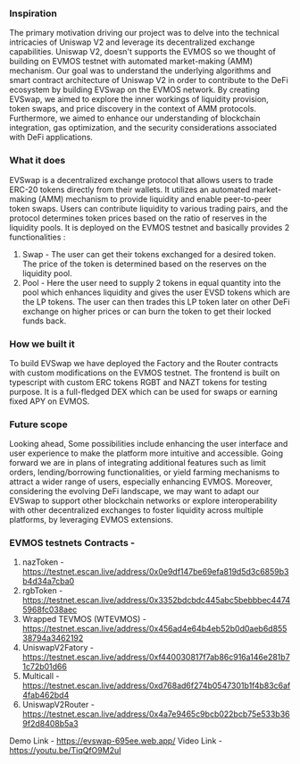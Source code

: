 ### Inspiration

The primary motivation driving our project was to delve into the technical intricacies of Uniswap V2 and leverage its decentralized exchange capabilities. Uniswap V2, doesn't supports the EVMOS so we thought of building on EVMOS testnet with automated market-making (AMM) mechanism. Our goal was to understand the underlying algorithms and smart contract architecture of Uniswap V2 in order to contribute to the DeFi ecosystem by building EVSwap on the EVMOS network.
By creating EVSwap, we aimed to explore the inner workings of liquidity provision, token swaps, and price discovery in the context of AMM protocols. Furthermore, we aimed to enhance our understanding of blockchain integration, gas optimization, and the security considerations associated with DeFi applications.


### What it does

EVSwap is a decentralized exchange protocol that allows users to trade ERC-20 tokens directly from their wallets. It utilizes an automated market-making (AMM) mechanism to provide liquidity and enable peer-to-peer token swaps. Users can contribute liquidity to various trading pairs, and the protocol determines token prices based on the ratio of reserves in the liquidity pools.
It is deployed on the EVMOS testnet and basically provides 2 functionalities : 
1. Swap - The user can get their tokens exchanged for a desired token. The price of the token is determined based on the reserves on the liquidity pool.
2. Pool - Here the user need to supply 2 tokens in equal quantity into the pool which enhances liquidity and gives the user EVSD tokens which are the LP tokens. The user can then trades this LP token later on other DeFi exchange on higher prices or can burn the token to get their locked funds back.

### How we built it

To build EVSwap we have deployed the Factory and the Router contracts with custom modifications on the EVMOS testnet. The frontend is built on typescript with custom ERC tokens RGBT and NAZT tokens for testing purpose. It is a full-fledged DEX which can be used for swaps or earning fixed APY on EVMOS.

### Future scope

Looking ahead, Some possibilities include enhancing the user interface and user experience to make the platform more intuitive and accessible. Going forward we are in plans of integrating additional features such as limit orders, lending/borrowing functionalities, or yield farming mechanisms to attract a wider range of users, especially enhancing EVMOS. Moreover, considering the evolving DeFi landscape, we may want to adapt our EVSwap to support other blockchain networks or explore interoperability with other decentralized exchanges to foster liquidity across multiple platforms, by leveraging EVMOS extensions.

### EVMOS testnets Contracts - 
1. nazToken - https://testnet.escan.live/address/0x0e9df147be69efa819d5d3c6859b3b4d34a7cba0
2. rgbToken - https://testnet.escan.live/address/0x3352bdcbdc445abc5bebbbec44745968fc038aec
3. Wrapped TEVMOS (WTEVMOS) - https://testnet.escan.live/address/0x456ad4e64b4eb52b0d0aeb6d85538794a3462192
4. UniswapV2Fatory - https://testnet.escan.live/address/0xf440030817f7ab86c916a146e281b71c72b01d66
5. Multicall - https://testnet.escan.live/address/0xd768ad6f274b0547301b1f4b83c6af4fab462bd4
6. UniswapV2Router - https://testnet.escan.live/address/0x4a7e9465c9bcb022bcb75e533b369f2d8408b5a3

Demo Link - https://evswap-695ee.web.app/
Video Link - https://youtu.be/TiqQfO9M2uI
